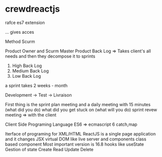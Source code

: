 # crewdreactjs

rafce
es7 extension

... gives acces



Method Scurm

Product Owner and Scurm Master
Product Back Log => Takes client's all needs and then they decompose it to sprints
1. High Back Log
2. Medium Back Log
3. Low Back Log

a sprint takes 2 weeks - month

Development -> Test -> Livraison

First thing is the sprint plan meeting
and a daily meeting with 15 minutes (what did you do) what did you get stuck on (what will you do)
sprint revew meeting => with the client 

Client Side Programing Language
ES6 => ecmascript 6 catch,map

Iterface of programing for XML/HTML
ReactJS is a single page application and it changes
JSX virtual DOM like live server and components
class based component 
Most important version is 16.8
hooks like useState Gestion of state 
Create Read Update Delete 
